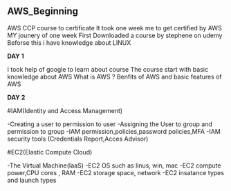## AWS_Beginning
AWS CCP course to certificate
It took one week me to get certified by AWS
MY jounery of one week 
First Downloaded a course by stephene on udemy 
Beforse this i have knowledge about LINUX 

**DAY 1**

I took help of google to learn about course 
The course start with basic knowledge about AWS 
What is AWS ?
Benfits of AWS and basic features of AWS

**DAY 2**

#IAM(Identity and Access Management)

-Creating a user to permission to user
-Assigning the User to group and permission to group
-IAM permission,policies,password policies,MFA
-IAM security tools (Credentials Report,Acces Advisor)

#EC2(Elastic Compute Cloud)

-The Virtual Machine(IaaS)
-EC2 OS such as linus, win, mac
-EC2 compute power,CPU cores , RAM
-EC2 storage space, network 
-EC2 insatance types and launch types


